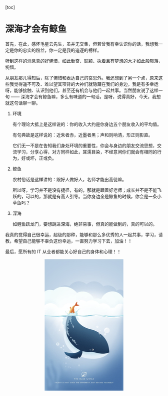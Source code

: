 [toc]

# 深海才会有鲸鱼

首先，在此，感怀毛星云先生，虽并无交集，但若曾我有幸认识你的话，我想我一定是你的忠实的粉丝，你一定是我的追逐的榜样。

听到这样的消息真的好惋惜，如此勤奋、聪颖、执着且有梦想的大才如此般陨落，惋惜。

从朋友那儿得知后，除了惋惜和表达自己的哀思外。我还想到了另一个点，原来这些我觉得遥不可及、难以望其项背的大神们就隐藏在我们的身边，我是有多幸运呀，能够接触、认识到他们，甚至还有机会与他们一起共事。当然朋友说了这样一句 —— 深海才会有鲸鱼嘛，多么有味道的一句话，是呀，说得真好，今天，我想就这句话聊一聊。

1. 环境

   有个理论大抵上是这样说的：你的收入大约是你身边五个朋友收入的平均值。

   有句典故是这样说的：近朱者赤，近墨者黑；声和则响清，形正则影直。

   它们无一不是在告知我们身处环境的重要性，你会与身边的朋友交流思想，交流学习，分享心得，对方同样如此，耳濡目染，不经意间你们就会有相同的行为，好或坏，正或负。

2. 鲸鱼

   农村俗话是这样讲的：跟好人做好人，名师才能出高徒嘛。

   所以呀，学习并不是没有捷径，有的，那就是跟着好老师；成长并不是不能飞跃的，可以的，那就是有高人引导。当你身边全是鲸鱼的时候，你会是一条小草鱼吗？

3. 深海

   如鲤鱼跃龙门，要想跳进深海，绝非易事，但真的能做到的，真的可以的。

我真的觉得自己很幸运，超级的那种，能够和那么多优秀的人一起共事，学习，请教，希望自己能够不辜负这份幸运，一直努力学习下去，加油！！

最后，愿所有的 IT 从业者都能关心好自己的身体和心理！！



<div align='center'>
	<img src='./images/jump.png' style='width: 50%' />
</div>

